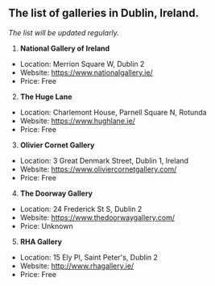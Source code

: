 ## The list of galleries in Dublin, Ireland.

_The list will be updated regularly._


1. **National Gallery of Ireland**

* Location: Merrion Square W, Dublin 2
* Website: https://www.nationalgallery.ie/
* Price: Free

2. **The Huge Lane**

* Location: Charlemont House, Parnell Square N, Rotunda
* Website: https://www.hughlane.ie/
* Price: Free

3. **Olivier Cornet Gallery**

* Location: 3 Great Denmark Street, Dublin 1, Ireland
* Website: https://www.oliviercornetgallery.com/
* Price: Free

4. **The Doorway Gallery**

* Location: 24 Frederick St S, Dublin 2
* Website: https://www.thedoorwaygallery.com/
* Price: Unknown

5. **RHA Gallery**

* Location: 15 Ely Pl, Saint Peter's, Dublin 2
* Website: http://www.rhagallery.ie/
* Price: Free
